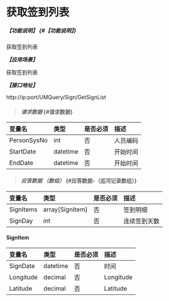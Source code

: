 # 获取签到列表

##### _【功能说明】_ {#【功能说明】}

获取签到列表

_**【应用场景】**_

获取签到列表

_**【接口地址】**_

http://ip:port/UMQuery/Sign/GetSignList

> #### _请求数据_ {#请求数据}

| 变量名 | 类型 | 是否必须 | 描述 |
| :--- | :--- | :--- | :--- |
| PersonSysNo | int | 否 | 人员编码 |
| StartDate | datetime | 否 | 开始时间 |
| EndDate | datetime | 否 | 开始时间 |




> #### _应答数据 （数组）_ {#应答数据-（巡河记录数组）}

| 变量名 | 类型 | 是否必须 | 描述 |
| :--- | :--- | :--- | :--- |
| SignItems | array[SignItem] | 否 | 签到明细|
| SignDay | int | 否 | 连续签到天数 |

#### SignItem

| 变量名 | 类型 | 是否必须 | 描述 |
| :--- | :--- | :--- | :--- |
| SignDate | datetime | 否 | 时间|
| Longitude| decimal| 否 | Longitude |
| Latitude| decimal| 否 | Latitude |



